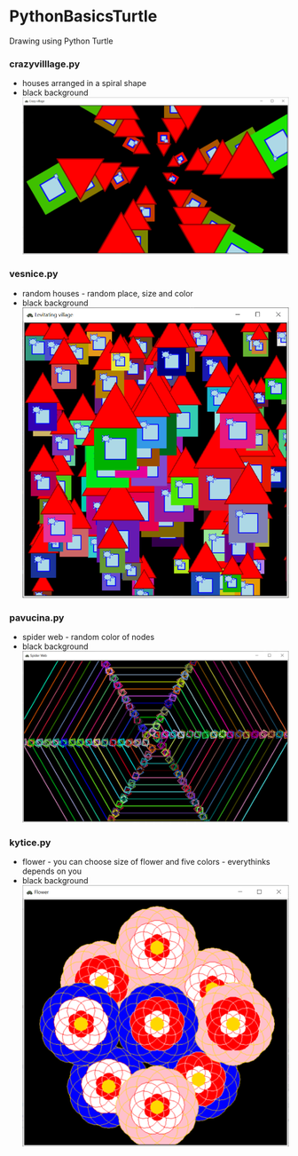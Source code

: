 # PythonBasicsTurtle
Drawing using Python Turtle

### crazyvilllage.py
- houses arranged in a spiral shape
- black background
![](https://github.com/hrosicka/PythonBasicsTurtle/blob/master/doc/CrazyVillage.png)

### vesnice.py
- random houses - random place, size and color
- black background
![](https://github.com/hrosicka/PythonBasicsTurtle/blob/master/doc/LevitatingVillage.png)

### pavucina.py
- spider web - random color of nodes
- black background
![](https://github.com/hrosicka/PythonBasicsTurtle/blob/master/doc/SpiderWeb.png)

### kytice.py
- flower - you can choose size of flower and five colors - everythinks depends on you
- black background
![](https://github.com/hrosicka/PythonBasicsTurtle/blob/master/doc/Flower.png)

